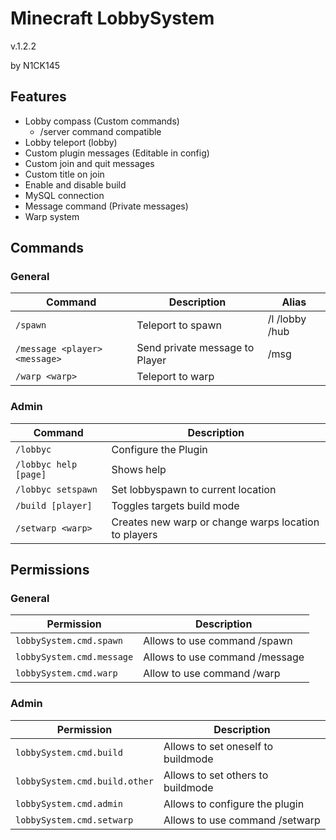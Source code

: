 # Minecraft LobbySystem
v.1.2.2

by N1CK145
## Features
* Lobby compass (Custom commands)
  * /server command compatible
* Lobby teleport (lobby)
* Custom plugin messages (Editable in config)
* Custom join and quit messages
* Custom title on join
* Enable and disable build
* MySQL connection
* Message command (Private messages)
* Warp system

## Commands
### General
| Command | Description | Alias |
| ------- | ----------- | ----- |
| `/spawn`  | Teleport to spawn | /l /lobby /hub |
| `/message <player> <message>` | Send private message to Player | /msg |
| `/warp <warp>` | Teleport to warp |  |

### Admin
| Command | Description |
| ------- | ----------- |
| `/lobbyc`  | Configure the Plugin |
| `/lobbyc help [page]`   | Shows help |
| `/lobbyc setspawn` | Set lobbyspawn to current location |
| `/build [player]` | Toggles targets build mode |
| `/setwarp <warp>` | Creates new warp or change warps location to players |

## Permissions
### General
| Permission | Description |
| ---------- | ----------- |
| `lobbySystem.cmd.spawn` | Allows to use command /spawn |
| `lobbySystem.cmd.message` | Allows to use command /message |
| `lobbySystem.cmd.warp` | Allow to use command /warp |

### Admin
| Permission | Description |
| ---------- | ----------- |
| `lobbySystem.cmd.build` | Allows to set oneself to buildmode |
| `lobbySystem.cmd.build.other` | Allows to set others to buildmode |
| `lobbySystem.cmd.admin` | Allows to configure the plugin |
| `lobbySystem.cmd.setwarp` | Allows to use command /setwarp |
